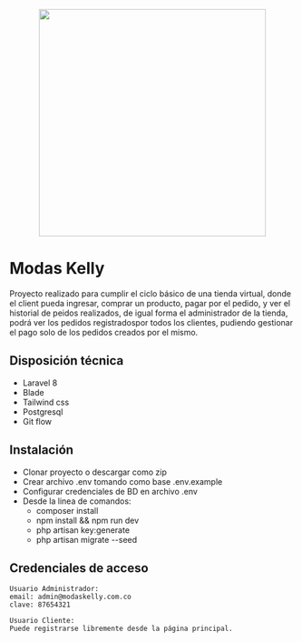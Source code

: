 <p align="center"><a href="https://laravel.com" target="_blank"><img src="https://raw.githubusercontent.com/laravel/art/master/logo-lockup/5%20SVG/2%20CMYK/1%20Full%20Color/laravel-logolockup-cmyk-red.svg" width="400"></a></p>

# Modas Kelly
<p>
    Proyecto realizado para cumplir el ciclo básico de una tienda virtual, donde el client pueda ingresar, comprar un producto, pagar por el pedido, y ver el historial de peidos realizados, de igual forma el administrador de la tienda, podrá ver los pedidos registradospor todos los clientes, pudiendo gestionar el pago solo de los pedidos creados por el mismo.
</p>

## Disposición técnica
<ul>
    <li>Laravel 8</li>
    <li>Blade</li>
    <li>Tailwind css</li>
    <li>Postgresql</li>
    <li>Git flow</li>
</ul>

## Instalación
<ul>
    <li>Clonar proyecto o descargar como zip</li>
    <li>Crear archivo .env tomando como base .env.example</li>
    <li>Configurar credenciales de BD en archivo .env</li>
    <li>Desde la linea de comandos: 
        <ul>
            <li>composer install</li>
            <li>npm install && npm run dev</li>
            <li>php artisan key:generate</li>
            <li>php artisan migrate --seed</li>
        </ul>
     </li>
</ul>

## Credenciales de acceso

    Usuario Administrador:
    email: admin@modaskelly.com.co
    clave: 87654321
    
    Usuario Cliente:
    Puede registrarse libremente desde la página principal.
